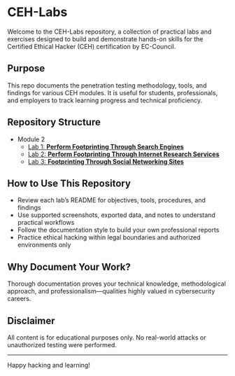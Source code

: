 # CEH-Labs

Welcome to the CEH-Labs repository, a collection of practical labs and exercises designed to build and demonstrate hands-on skills for the Certified Ethical Hacker (CEH) certification by EC-Council.

## Purpose

This repo documents the penetration testing methodology, tools, and findings for various CEH modules. It is useful for students, professionals, and employers to track learning progress and technical proficiency.

## Repository Structure

- Module 2
  - [Lab 1: **Perform Footprinting Through Search Engines** ](Module02-Footprinting_and_Reconnaissance/Lab1/README.md)
  - [Lab 2: **Perform Footprinting Through Internet Research Services**](Module02-Footprinting_and_Reconnaissance/Lab2/README.md)
  - [Lab 3: **Footprinting Through Social Networking Sites**](Module02-Footprinting_and_Reconnaissance/Lab3/README.md)

## How to Use This Repository

- Review each lab’s README for objectives, tools, procedures, and findings
- Use supported screenshots, exported data, and notes to understand practical workflows
- Follow the documentation style to build your own professional reports
- Practice ethical hacking within legal boundaries and authorized environments only

## Why Document Your Work?

Thorough documentation proves your technical knowledge, methodological approach, and professionalism—qualities highly valued in cybersecurity careers.

## Disclaimer

All content is for educational purposes only. No real-world attacks or unauthorized testing were performed.

---

Happy hacking and learning!
